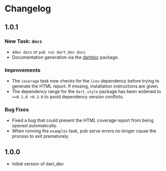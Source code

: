 # Changelog

## 1.0.1

### New Task: `docs`

- `ddev docs` or `pub run dart_dev docs`
- Documentation generation via the [dartdoc](https://github.com/dart-lang/dartdoc)
  package.
  
### Improvements

- The `coverage` task now checks for the `lcov` dependency before trying to
  generate the HTML report. If missing, installation instructions are given.
- The dependency range for the `dart_style` package has been widened to
  `>=0.1.8 <0.3.0` to avoid dependency version conflicts.

### Bug Fixes

- Fixed a bug that could prevent the HTML coverage report from being opened
  automatically.
- When running the `examples` task, pub serve errors no longer cause the process
  to exit prematurely.

## 1.0.0
- Initial version of dart_dev